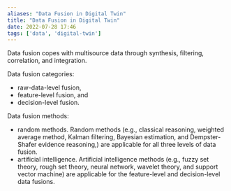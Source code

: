 ```yaml
---
aliases: "Data Fusion in Digital Twin"
title: "Data Fusion in Digital Twin" 
date: 2022-07-28 17:46
tags: ['data', 'digital-twin']
---
```


Data fusion copes with multisource data through synthesis, filtering, correlation, and integration. 

Data fusion categories:
- raw-data-level fusion, 
- feature-level fusion, and 
- decision-level fusion. 

Data fusion methods: 
- random methods. Random methods (e.g., classical reasoning, weighted average method, Kalman filtering, Bayesian estimation, and Dempster-Shafer evidence reasoning,) are applicable for all three levels of data fusion.  
- artificial intelligence. Artificial intelligence methods (e.g., fuzzy set theory, rough set theory, neural network, wavelet theory, and support vector machine) are applicable for the feature-level and decision-level data fusions.